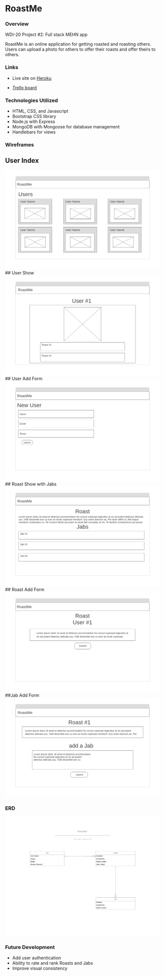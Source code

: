 # RoastMe

### Overview
WDI-20 Project #2: Full stack MEHN app

RoastMe is an online application for getting roasted and roasting others. Users can upload a photo for others to offer their roasts and offer theirs to others. 

### Links

- Live site on [Heroku](https://evening-ravine-54483.herokuapp.com)

- [Trello board](https://trello.com/b/VHN43nrQ/project-2-roast-app) 

### Technologies Utilized
- HTML, CSS, and Javascript
- Bootstrap CSS library
- Node.js with Express 
- MongoDB with Mongoose for database management
- Handlebars for views

### Wireframes
## User Index
<img src="https://github.com/GopherEverett/RoastMe/blob/master/public/images/1-Homepage.png">
## User Show 
<img src="https://github.com/GopherEverett/RoastMe/blob/master/public/images/2-User.png">
## User Add Form
<img src="https://github.com/GopherEverett/RoastMe/blob/master/public/images/4-User-add.png">
## Roast Show with Jabs
<img src="https://github.com/GopherEverett/RoastMe/blob/master/public/images/3-Jab.png">
## Roast Add Form
<img src="https://github.com/GopherEverett/RoastMe/blob/master/public/images/5-Roast-add.png">
##Jab Add Form
<img src="https://github.com/GopherEverett/RoastMe/blob/master/public/images/6-Jab-add.png">

### ERD
<img src="https://github.com/GopherEverett/RoastMe/blob/master/public/images/RoastMe%20ERD.png">

### Future Development

- Add user authentication
- Ability to rate and rank Roasts and Jabs
- Improve visual consistency


